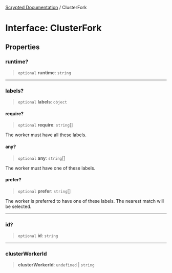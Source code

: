 [Scrypted Documentation](../globals.md) / ClusterFork

# Interface: ClusterFork

## Properties

### runtime?

> `optional` **runtime**: `string`

***

### labels?

> `optional` **labels**: `object`

#### require?

> `optional` **require**: `string`[]

The worker must have all these labels.

#### any?

> `optional` **any**: `string`[]

The worker must have one of these labels.

#### prefer?

> `optional` **prefer**: `string`[]

The worker is preferred to have one of these labels.
The nearest match will be selected.

***

### id?

> `optional` **id**: `string`

***

### clusterWorkerId

> **clusterWorkerId**: `undefined` \| `string`
